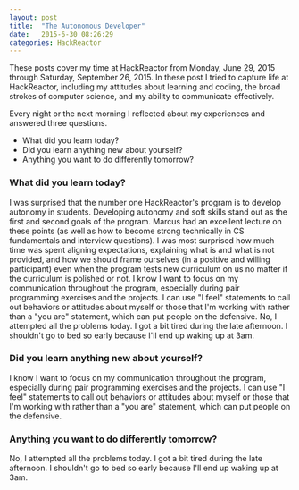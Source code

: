 ```yaml
---
layout: post
title:  "The Autonomous Developer"
date:   2015-6-30 08:26:29
categories: HackReactor
---
```


These posts cover my time at HackReactor from Monday, June 29, 2015 through Saturday, September 26, 2015. In these post I tried to capture life at HackReactor, including my attitudes about learning and coding, the broad strokes of computer science, and my ability to communicate effectively.

Every night or the next morning I reflected about my experiences and answered three questions.

- What did you learn today?
- Did you learn anything new about yourself?
- Anything you want to do differently tomorrow?

### What did you learn today?

I was surprised that the number one HackReactor's program is to develop autonomy in students. Developing autonomy and soft skills stand out as the first and second goals of the program. Marcus had an excellent lecture on these points (as well as how to become strong technically in CS fundamentals and interview questions). I was most surprised how much time was spent aligning expectations, explaining what is and what is not provided, and how we should frame ourselves (in a positive and willing participant) even when the program tests new curriculum on us no matter if the curriculum is polished or not. I know I want to focus on my communication throughout the program, especially during pair programming exercises and the projects. I can use "I feel" statements to call out behaviors or attitudes about myself or those that I'm working with rather than a "you are" statement, which can put people on the defensive.  No, I attempted all the problems today. I got a bit tired during the late afternoon. I shouldn't go to bed so early because I'll end up waking up at 3am.

### Did you learn anything new about yourself?

I know I want to focus on my communication throughout the program, especially during pair programming exercises and the projects. I can use "I feel" statements to call out behaviors or attitudes about myself or those that I'm working with rather than a "you are" statement, which can put people on the defensive.

### Anything you want to do differently tomorrow?

No, I attempted all the problems today. I got a bit tired during the late afternoon. I shouldn't go to bed so early because I'll end up waking up at 3am.
